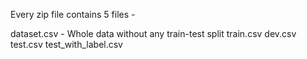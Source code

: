 Every zip file contains 5 files - 

dataset.csv  - Whole data without any train-test split
train.csv
dev.csv
test.csv
test_with_label.csv
